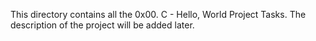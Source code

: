 This directory contains all the 0x00. C - Hello, World Project Tasks.
The description of the project will be added later.
